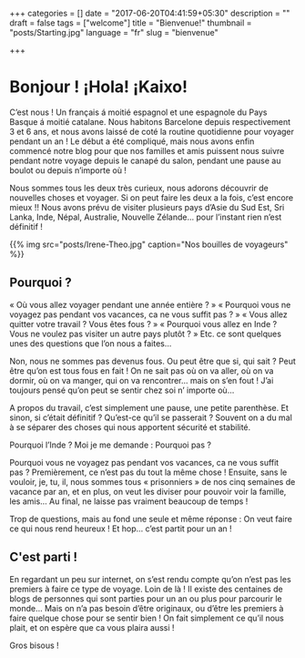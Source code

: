 +++
categories = []
date = "2017-06-20T04:41:59+05:30"
description = ""
draft = false
tags = ["welcome"]
title = "Bienvenue!"
thumbnail = "posts/Starting.jpg"
language = "fr"
slug = "bienvenue"

+++

# Bonjour&nbsp;! ¡Hola! ¡Kaixo!

C’est nous&nbsp;! Un français á moitié espagnol et une espagnole du Pays Basque á moitié catalane. Nous habitons Barcelone depuis respectivement 3 et 6 ans, et nous avons laissé de coté la routine quotidienne pour voyager pendant un an&nbsp;!
Le début a été compliqué, mais nous avons enfin commencé notre blog pour que nos familles et amis puissent nous suivre pendant notre voyage depuis le canapé du salon, pendant une pause au boulot ou depuis n’importe où&nbsp;!

Nous sommes tous les deux très curieux, nous adorons découvrir de nouvelles choses et voyager. Si on peut faire les deux a la fois, c’est encore mieux&nbsp;!! Nous avons prévu de visiter plusieurs pays d’Asie du Sud Est, Sri Lanka, Inde, Népal, Australie, Nouvelle Zélande… pour l’instant rien n’est définitif&nbsp;!

{{% img src="posts/Irene-Theo.jpg" caption="Nos bouilles de voyageurs" %}}

## Pourquoi&nbsp;?

« Où vous allez voyager pendant une année entière&nbsp;? » « Pourquoi vous ne voyagez pas pendant vos vacances, ca ne vous suffit pas&nbsp;? » « Vous allez quitter votre travail&nbsp;? Vous êtes fous&nbsp;? » « Pourquoi vous allez en Inde&nbsp;? Vous ne voulez pas visiter un autre pays plutôt&nbsp;? » Etc. ce sont quelques unes des questions que l’on nous a faites…

Non, nous ne sommes pas devenus fous. Ou peut être que si, qui sait&nbsp;? Peut être qu’on est tous fous en fait&nbsp;!
On ne sait pas où on va aller, où on va dormir, où on va manger, qui on va rencontrer… mais on s’en fout&nbsp;! J’ai toujours pensé qu’on peut se sentir chez soi n’ importe où…

A propos du travail, c’est simplement une pause, une petite parenthèse. Et sinon, si c’était définitif&nbsp;? Qu’est-ce qu’il se passerait&nbsp;? Souvent on a du mal à se séparer des choses qui nous apportent sécurité et stabilité.

Pourquoi l’Inde&nbsp;? Moi je me demande : Pourquoi pas&nbsp;?

Pourquoi vous ne voyagez pas pendant vos vacances, ca ne vous suffit pas&nbsp;? Premièrement, ce n’est pas du tout la même chose&nbsp;! Ensuite, sans le vouloir,  je, tu, il, nous sommes tous « prisonniers » de nos cinq semaines de vacance par an, et en plus, on veut les diviser pour pouvoir voir la famille, les amis… Au final, ne laisse pas vraiment beaucoup de temps&nbsp;!

Trop de questions, mais au fond une seule et même réponse : On veut faire ce qui nous rend heureux&nbsp;! Et hop… c’est partit pour un an&nbsp;!

## C'est parti&nbsp;!
 
En regardant un peu sur internet, on s’est rendu compte qu’on n’est pas les premiers à faire ce type de voyage. Loin de là&nbsp;! Il existe des centaines de blogs de personnes qui sont parties pour un an ou plus pour parcourir le monde… Mais on n’a pas besoin d’être originaux, ou d’être les premiers à faire quelque chose pour se sentir bien&nbsp;!
On fait simplement ce qu’il nous plait, et on espère que ca vous plaira aussi&nbsp;!

Gros bisous&nbsp;!
